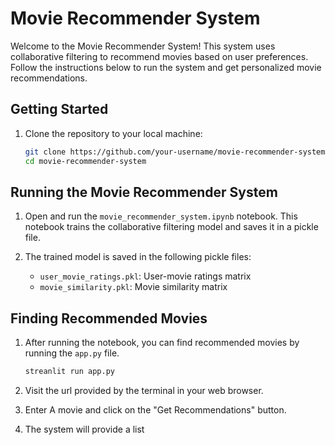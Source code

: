 # Movie Recommender System

Welcome to the Movie Recommender System! This system uses collaborative filtering to recommend movies based on user preferences. Follow the instructions below to run the system and get personalized movie recommendations.

## Getting Started

1. Clone the repository to your local machine:

    ```bash
    git clone https://github.com/your-username/movie-recommender-system.git
    cd movie-recommender-system
    ```

## Running the Movie Recommender System

1. Open and run the `movie_recommender_system.ipynb` notebook. This notebook trains the collaborative filtering model and saves it in a pickle file.

2. The trained model is saved in the following pickle files:
   - `user_movie_ratings.pkl`: User-movie ratings matrix
   - `movie_similarity.pkl`: Movie similarity matrix

## Finding Recommended Movies

1. After running the notebook, you can find recommended movies by running the `app.py` file.

    ```bash
    streanlit run app.py
    ```

2. Visit the url provided by the terminal in your web browser.

3. Enter A movie and click on the "Get Recommendations" button.

4. The system will provide a list
